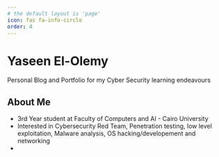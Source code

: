 ```yaml
---
# the default layout is 'page'
icon: fas fa-info-circle
order: 4
---
```



# Yaseen El-Olemy

Personal Blog and Portfolio for my Cyber Security learning endeavours

## About Me
- 3rd Year student at Faculty of Computers and AI - Cairo University
- Interested in Cybersecurity Red Team, Penetration testing, low level exploitation, Malware analysis, OS hacking/developement and networking
- 
